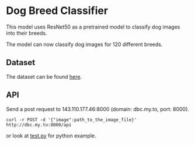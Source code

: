 # Dog Breed Classifier
This model uses ResNet50 as a pretrained model to classify dog images into their breeds.

The model can now classify dog images for 120 different breeds.

## Dataset

The dataset can be found [here](https://www.kaggle.com/c/dog-breed-identification/data).

## API

Send a post request to 143.110.177.46:8000 (domain: dbc.my.to, port: 8000).

`curl -r POST -d '{"image":path_to_the_image_file}' http://dbc.my.to:8000/api`

or look at [test.py](test.py) for python example.
